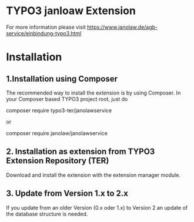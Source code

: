 # TYPO3 janloaw Extension

For more information please visit https://www.janolaw.de/agb-service/einbindung-typo3.html

# Installation

## 1.Installation using Composer

The recommended way to install the extension is by using Composer. In your Composer based TYPO3
project root, just do

composer require typo3-ter/janolawservice

or

composer require janolaw/janolawservice

## 2. Installation as extension from TYPO3 Extension Repository (TER)

Download and install the extension with the extension manager module.

## 3. Update from Version 1.x to 2.x

If you update from an older Version (0.x oder 1.x) to Version 2 an update of the database structure
is needed.
